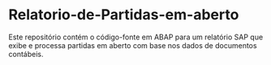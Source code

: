 # Relatorio-de-Partidas-em-aberto
 Este repositório contém o código-fonte em ABAP para um relatório SAP que exibe e processa partidas em aberto com base nos dados de documentos contábeis.
